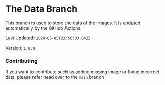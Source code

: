 # The Data Branch
This branch is used to store the data of the images. It is updated automatically by the GitHub Actions.
    
Last Updated: `2024-05-05T23:56:33.042Z`

Version: `1.0.9`

### Contributing

If you want to contribute such as adding missing image or fixing incorrect data, please refer head over to the `main` branch
    